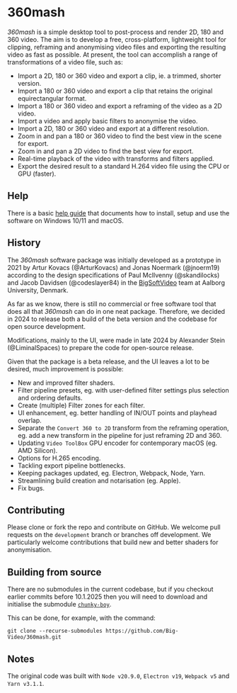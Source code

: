 # 360mash

_360mash_ is a simple desktop tool to post-process and render 2D, 180 and 360 video.
The aim is to develop a free, cross-platform, lightweight tool for clipping, reframing and anonymising video files and exporting the resulting video as fast as possible.
At present, the tool can accomplish a range of transformations of a video file, such as:
- Import a 2D, 180 or 360 video and export a clip, ie. a trimmed, shorter version.
- Import a 180 or 360 video and export a clip that retains the original equirectangular format.
- Import a 180 or 360 video and export a reframing of the video as a 2D video.
- Import a video and apply basic filters to anonymise the video.
- Import a 2D, 180 or 360 video and export at a different resolution.
- Zoom in and pan a 180 or 360 video to find the best view in the scene for export.
- Zoom in and pan a 2D video to find the best view for export.
- Real-time playback of the video with transforms and filters applied.
- Export the desired result to a standard H.264 video file using the CPU or GPU (faster).

## Help

There is a basic [help guide](https://bigsoftvideo.github.io/360mash-guide/) that documents how to install, setup and use the software on Windows 10/11 and macOS.

## History

The _360mash_ software package was initially developed as a prototype in 2021 by Artur Kovacs (@ArturKovacs) and Jonas Noermark (@jnoerm19) according to the design specifications of Paul McIlvenny (@skandilocks) and Jacob Davidsen (@codeslayer84) in the [BigSoftVideo](https://github.com/bigsoftvideo) team at Aalborg University, Denmark.

As far as we know, there is still no commercial or free software tool that does all that _360mash_ can do in one neat package.
Therefore, we decided in 2024 to release both a build of the beta version and the codebase for open source development.

Modifications, mainly to the UI, were made in late 2024 by Alexander Stein (@LiminalSpaces) to prepare the code for open-source release.

Given that the package is a beta release, and the UI leaves a lot to be desired, much improvement is possible:
- New and improved filter shaders.
- Filter pipeline presets, eg. with user-defined filter settings plus selection and ordering defaults.
- Create (multiple) Filter zones for each filter.
- UI enhancement, eg. better handling of IN/OUT points and playhead overlap.
- Separate the `Convert 360 to 2D` transform from the reframing operation, eg. add a new transform in the pipeline for just reframing 2D and 360.
- Updating `Video ToolBox` GPU encoder for contemporary macOS (eg. AMD Silicon).
- Options for H.265 encoding.
- Tackling export pipeline bottlenecks.
- Keeping packages updated, eg. Electron, Webpack, Node, Yarn.
- Streamlining build creation and notarisation (eg. Apple).
- Fix bugs.

## Contributing

Please clone or fork the repo and contribute on GitHub.
We welcome pull requests on the `development` branch or branches off development.
We particularly welcome contributions that build new and better shaders for anonymisation.

## Building from source

There are no submodules in the current codebase, but if you checkout earlier commits before 10.1.2025 then you will need to download and initialise the submodule [`chunky-boy`](https://github.com/bigsoftvideo/chunky-boy).

This can be done, for example, with the command:

```
git clone --recurse-submodules https://github.com/Big-Video/360mash.git
```

## Notes

The original code was built with `Node v20.9.0`, `Electron v19`, `Webpack v5` and `Yarn v3.1.1`.
